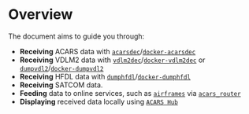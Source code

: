 # Overview

The document aims to guide you through:

* **Receiving** ACARS data with [`acarsdec`](https://github.com/TLeconte/acarsdec)/[`docker-acarsdec`](https:/github.com/sdr-enthusiasts/docker-acarsdec)
* **Receiving** VDLM2 data with [`vdlm2dec`](https://github.com/TLeconte/vdlm2dec)/[`docker-vdlm2dec`](https:/github.com/sdr-enthusiasts/docker-vdlm2dec) or [`dumpvdl2`](https://github.com/szpajder/dumpvdl2)/[`docker-dumpvdl2`](https:/github.com/sdr-enthusiasts/docker-dumpvdl2)
* **Receiving** HFDL data with [`dumphfdl`](https://github.com/szpajder/dumphfdl)/[`docker-dumphfdl`](https:/github.com/sdr-enthusiasts/docker-dumphfdl)
* **Receiving** SATCOM data.
* **Feeding** data to online services, such as [`airframes`](airframes.io) via [`acars_router`](https://github.com/sdr-enthusiasts/acars_router)
* **Displaying** received data locally using [`ACARS Hub`](https://github.com/sdr-enthusiasts/docker-acarshub)
